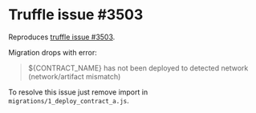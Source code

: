 # Truffle issue #3503

Reproduces [truffle issue #3503](https://github.com/trufflesuite/truffle/issues/3503).

Migration drops with error:
> ${CONTRACT_NAME} has not been deployed to detected network (network/artifact mismatch)

To resolve this issue just remove import in `migrations/1_deploy_contract_a.js`.
